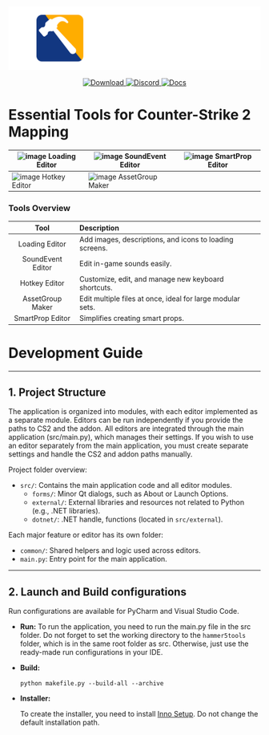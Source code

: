 
<p align="center">
    <a href="https://github.com/dertwist/Hammer5Tools">
        <img alt="header" src="readme/header_0.png" width="512">
    </a>
</p>

<p align="center">
    <a href="https://github.com/dertwist/Hammer5Tools/releases/latest">
        <img src="https://gist.githubusercontent.com/cxmeel/0dbc95191f239b631c3874f4ccf114e2/raw/download.svg" height="45" alt="Download">
    </a>
    <a href="https://discord.gg/5yzvEQnazG">
        <img src="https://gist.githubusercontent.com/cxmeel/0dbc95191f239b631c3874f4ccf114e2/raw/discord.svg" height="45" alt="Discord">
    </a>
    <a href="https://twist-1.gitbook.io/hammer5tools">
        <img src="https://gist.githubusercontent.com/cxmeel/0dbc95191f239b631c3874f4ccf114e2/raw/docs.svg" height="45" alt="Docs">
    </a>
</p>

# Essential Tools for Counter-Strike 2 Mapping

| ![image](https://i.imgur.com/7znAlv4.jpeg) Loading Editor | ![image](https://i.imgur.com/HMmbQgR.png) SoundEvent Editor | ![image](https://i.imgur.com/kFjGhI7.png) SmartProp Editor |
| --------------------------------------------------------- | ----------------------------------------------------------- | ---------------------------------------------------------- |
| ![image](https://i.imgur.com/D9v7e6w.png) Hotkey Editor   | ![image](https://i.imgur.com/cRFsq49.png) AssetGroup Maker  |

### Tools Overview

|       Tool       | Description                                                               |
|:----------------:| :------------------------------------------------------------------------ |
|  Loading Editor  | Add images, descriptions, and icons to loading screens.                   |
|SoundEvent Editor | Edit in-game sounds easily.                                               |
|  Hotkey Editor   | Customize, edit, and manage new keyboard shortcuts.                       |
| AssetGroup Maker | Edit multiple files at once, ideal for large modular sets.                |
| SmartProp Editor | Simplifies creating smart props.      


# Development Guide
---
## 1. Project Structure

The application is organized into modules, with each editor implemented as a separate module. Editors can be run independently if you provide the paths to CS2 and the addon. All editors are integrated through the main application (src/main.py), which manages their settings. If you wish to use an editor separately from the main application, you must create separate settings and handle the CS2 and addon paths manually.

Project folder overview:
- `src/`: Contains the main application code and all editor modules.
    - `forms/`: Minor Qt dialogs, such as About or Launch Options.
    - `external/`: External libraries and resources not related to Python (e.g., .NET libraries).
    - `dotnet/`: .NET handle, functions (located in `src/external`).

Each major feature or editor has its own folder:
- `common/`: Shared helpers and logic used across editors.
- `main.py`: Entry point for the main application.
---

## 2. Launch and Build configurations
Run configurations are available for PyCharm and Visual Studio Code.
- **Run:**
  To run the application, you need to run the main.py file in the src folder.
  Do not forget to set the working directory to the `hammer5tools` folder, which is in the same root folder as src.
  Otherwise, just use the ready-made run configurations in your IDE.
- **Build:**
  ```shell
  python makefile.py --build-all --archive
  ```
- **Installer:**

  To create the installer, you need to install [Inno Setup](https://jrsoftware.org/isinfo.php). Do not change the default installation path.
